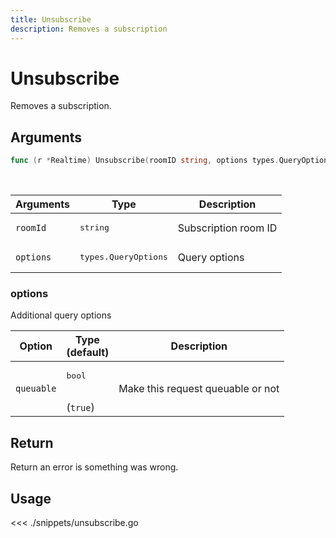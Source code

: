 ```yaml
---
title: Unsubscribe
description: Removes a subscription
---
```


# Unsubscribe

Removes a subscription.

## Arguments

```go
func (r *Realtime) Unsubscribe(roomID string, options types.QueryOptions) error
```

<br/>

| Arguments | Type                          | Description          |
| --------- | ----------------------------- | -------------------- |
| `roomId`  | <pre>string</pre>             | Subscription room ID |
| `options` | <pre>types.QueryOptions</pre> | Query options        |

### options

Additional query options

| Option     | Type<br/>(default)           | Description                       |
| ---------- | ---------------------------- | --------------------------------- |
| `queuable` | <pre>bool</pre><br/>(`true`) | Make this request queuable or not |

## Return

Return an error is something was wrong.

## Usage

<<< ./snippets/unsubscribe.go
